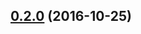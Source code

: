 ## [0.2.0](https://github.com/oncojs/survivalplot/compare/v33d879834445e4ac3550a530515c924833f25300...v0.2.0) (2016-10-25)



